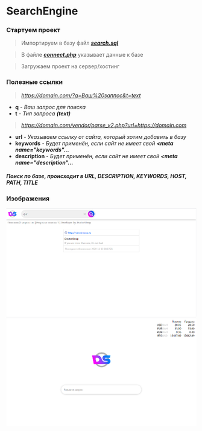 # SearchEngine
### Стартуем проект
> Импортируем в базу файл [_**search.sql**_](search.sql)

> В файле [_**connect.php**_](vendor/connect.php) указывает данные к базе

>Загружаем проект на сервер/хостинг

### Полезные ссылки
>_https://domain.com/?q=Ваш%20заппос&t=text_
- **q** - _Ваш запрос для поиска_
- **t** - _Тип запроса **(text)**_

>_https://domain.com/vendor/parse_v2.php?url=https://domain.com_
- **url** - _Указываем ссылку от сайта, который хотим добавить в базу_
- **keywords** - _Будет применён, если сайт не имеет свой **<meta name="keywords"...**_
- **description** - _Будет применён, если сайт не имеет свой **<meta name="description"...**_

##### Поиск по базе, происходит в **_URL, DESCRIPTION, KEYWORDS, HOST, PATH, TITLE_**

### Изображения
![1](P1.PNG)
![2](P2.PNG)
